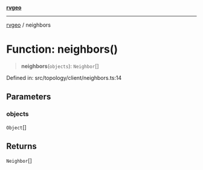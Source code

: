 [**rvgeo**](../README.md)

***

[rvgeo](../globals.md) / neighbors

# Function: neighbors()

> **neighbors**(`objects`): `Neighbor`[]

Defined in: src/topology/client/neighbors.ts:14

## Parameters

### objects

`Object`[]

## Returns

`Neighbor`[]
